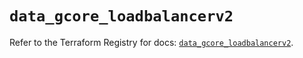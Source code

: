 # `data_gcore_loadbalancerv2`

Refer to the Terraform Registry for docs: [`data_gcore_loadbalancerv2`](https://registry.terraform.io/providers/g-core/gcorelabs/0.3.63/docs/data-sources/gcore_loadbalancerv2).
